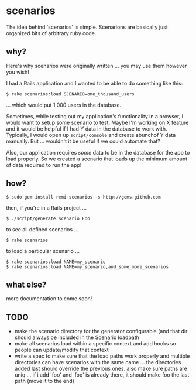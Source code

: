 scenarios
=========

The idea behind 'scenarios' is simple.  Scenarions are basically just organized bits of arbitrary ruby code.


why?
----

Here's why scenarios were originally written ... you may use them however you wish!

I had a Rails application and I wanted to be able to do something like this:

    $ rake scenarios:load SCENARIO=one_thousand_users

... which would put 1,000 users in the database.

Sometimes, while testing out my application's functionality in a browser, I would 
want to setup some scenario to test.  Maybe I'm working on X feature and it would 
be helpful if I had Y data in the database to work with.  Typically, I would 
open up `script/console` and create abunchof Y data manually.  But ... wouldn't it 
be useful if we could automate that?

Also, our application requires *some* data to be in the database for the app to 
load properly.  So we created a scenario that loads up the minimum amount of 
data required to run the app!


how?
----

    $ sudo gem install remi-scenarios -s http://gems.github.com

then, if you're in a Rails project ...

    $ ./script/generate scenario Foo

to see all defined scenarios ...

    $ rake scenarios

to load a particular scenario ...

    $ rake scenarios:load NAME=my_scenario
    $ rake scenarios:load NAME=my_scenario,and_some_more_scenarios


what else?
----------

more documentation to come soon!


TODO
----

 - make the scenario directory for the generator configurable (and that dir should always be included in the Scenario loadpath
 - make all scenarios load within a specific context and add hooks so people can update/modify that context
 - write a spec to make sure that the load paths work properly and multiple directories can have scenarios with the same name ... the directories added last should override the previous ones.  also make sure paths are uniq ... if i add 'foo' and 'foo' is already there, it should make foo the last path (move it to the end)
